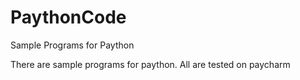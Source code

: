 # PaythonCode
Sample Programs for Paython


There are sample programs for paython. All are tested on paycharm
